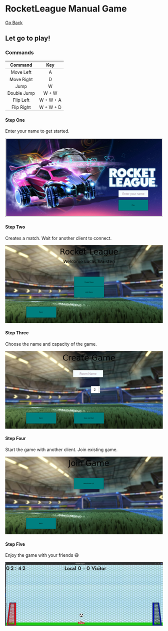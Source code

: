 # RocketLeague Manual Game
[Go Back](README.md)
## Let go to play!

### Commands

|   Command   |    Key    | 
|:-----------:|:---------:|
|  Move Left  |     A     |
| Move Right  |     D     | 
|    Jump     |     W     | 
| Double Jump |   W + W   | 
|  Flip Left  | W + W + A |
| Flip Right  | W + W + D |

#### Step One

Enter your name to get started.

![Inicio](diagramas/Inicio.png "Inicio")


#### Step Two

Creates a match. Wait for another client to connect.

![Menu](diagramas/Menu.png "Menu")

#### Step Three
Choose the name and capacity of the game.

![Create](diagramas/Create.png "Create")

#### Step Four

Start the game with another client. Join existing game.

![Join](diagramas/Join.png "Join")

#### Step Five

Enjoy the game with your friends 😃

![Game](diagramas/Game.jpeg "Game")